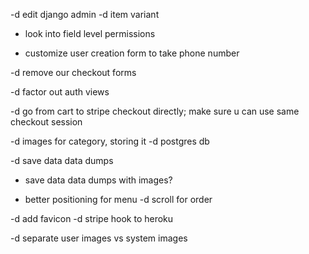 -d edit django admin
-d item variant

- look into field level permissions


- customize user creation form to take phone number

-d remove our checkout forms

-d factor out auth views

-d go from cart to stripe checkout directly; make sure u can use same checkout session

-d images for category, storing it
-d postgres db

-d save data data dumps

- save data data dumps with images?

- better positioning for menu
-d scroll for order

-d add favicon
-d stripe hook to heroku

-d separate user images vs system images